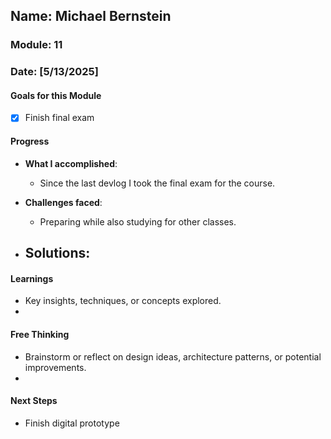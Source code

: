 <!-- Markdown Docs: https://docs.github.com/en/get-started/writing-on-github/getting-started-with-writing-and-formatting-on-github/basic-writing-and-formatting-syntax -->
## Name: Michael Bernstein
### Module: 11

<!-- Repeat the below as needed-->
### Date: [5/13/2025]

#### Goals for this Module
<!-- Example Template (include the brackets to make a checklist, fill them in as appropriate -->
- [x] Finish final exam

#### Progress
- **What I accomplished**:
  - Since the last devlog I took the final exam for the course. 
  
- **Challenges faced**:
  - Preparing while also studying for other classes.
    
- **Solutions**:
  - 

#### Learnings
- Key insights, techniques, or concepts explored.
-  <!--Your entry here or N/A if not applicable for this entry-->

#### Free Thinking
- Brainstorm or reflect on design ideas, architecture patterns, or potential improvements.
-  <!--Your entry here or N/A if not applicable for this entry-->
<!--

- Example prompts:
  - "What if the player interactions were asynchronous instead of real-time?"
  - "How could ECS improve performance in this system?"
  - "Does my current design support scalability? How can it improve?"
  
-->

#### Next Steps
- Finish digital prototype